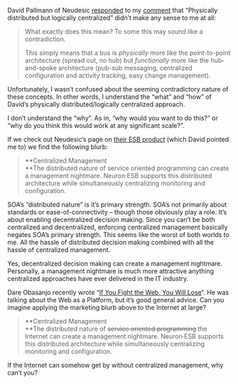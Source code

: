 David Pallmann of Neudesic
[responded](http://davidpallmann.spaces.live.com/Blog/cns!E95EF9DC3FDB978E!277.entry)
to my [comment](http://devhawk.net/2007/10/19/morning-coffee-119/)
that “Physically distributed but logically centralized” didn’t make any
sense to me at all:

> What exactly does this mean? To some this may sound like a
> contradiction.
>
> This simply means that a bus is *physically* more like the
> point-to-point architecture (spread out, no hub) but *functionally*
> more like the hub-and-spoke architecture (pub-sub messaging,
> centralized configuration and activity tracking, easy change
> management).

Unfortunately, I wasn’t confused about the seeming contradictory nature
of these concepts. In other words, I understand the “what” and “how” of
David’s physically distributed/logically centralized approach.

I don’t understand the “why”. As in, “why would you want to do this?” or
“why do you think this would work at any significant scale?”.

If we check out Neudesic’s page on [their ESB
product](http://www.neudesic.com/Main.aspx?SS=7&PE=75) (which David
pointed me to) we find the following blurb:

> **Centralized Management\
> **The distributed nature of service oriented programming can create a
> management nightmare. Neuron·ESB supports this distributed
> architecture while simultaneously centralizing monitoring and
> configuration.

SOA’s “distributed nature” is it’s primary strength. SOA’s not primarily
about standards or ease-of-connectivity – though those obviously play a
role. It’s about enabling decentralized decision making. Since you can’t
be both centralized and decentralized, enforcing centralized management
basically negates SOA’s primary strength. This seems like the worst of
both worlds to me. All the hassle of distributed decision making
combined with all the hassle of centralized management.

Yes, decentralized decision making can create a management nightmare.
Personally, a management nightmare is much more attractive anything
centralized approaches have ever delivered in the IT industry.

Dare Obasanjo recently wrote “[If You Fight the Web, You Will
Lose](http://www.25hoursaday.com/weblog/2007/10/20/IfYouFightTheWebYouWillLose.aspx)“.
He was talking about the Web as a Platform, but it’s good general
advice. Can you imagine applying the marketing blurb above to the
Internet at large?

> **Centralized Management\
> **The distributed nature of ~~service oriented programming~~ the
> Internet can create a management nightmare. Neuron·ESB supports this
> distributed architecture while simultaneously centralizing monitoring
> and configuration.

If the Internet can somehow get by without centralized management, why
can’t you?
